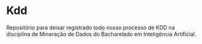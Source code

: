 # Kdd
Repositório para deixar registrado todo nosso processo de KDD na disciplina de Mineração de Dados do Bacharelado em Inteligência Artificial. 
